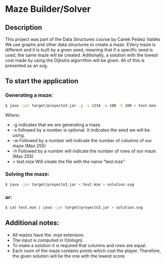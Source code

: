 # Maze Builder/Solver

## Description
This project was part of the Data Structures course by Canek Peláez Valdés
We use graphs and other data structures to create a maze. EVery maze is different and it is built by a given seed, meaning that if a specific seed is used, the same maze will be created. Aditionally, a solution with the lowest cost made by using the Dijkstra algorrithm will be given. All of this is presented as an svg.

## To start the application

### Generating a maze:
```bash
$ java -jar target/proyecto3.jar -g -s 1234 -w 100 -h 100 > test.mze
```
Where:
+ -g indicates that we are generating a maze.
+ -s followed by a number is optional. It indicates the seed we will be using.
+ -w Followed by a number will indicate the number of columns of our maze (Max 255)
+ -h Followed by a number will indicate the number of rows of our maze (Max 255)
+ \> test.mze Will create the file with the name "test.mze"

### Solving the maze:
```bash
$ java -jar target/proyecto3.jar < test.mze > solution.svg
```
### or:
```bash
$ cat test.mze | java -jar target/proyecto3.jar > solution.svg
```
## Additional notes:
- All mazes have the .mze extension.
- The input is computed in O(nlogn).
- To make a solution it is required that columns and rows are equal.
- Each room of the maze contains points which cost the player. Therefore, the given solution will be the one with the lowest score.

